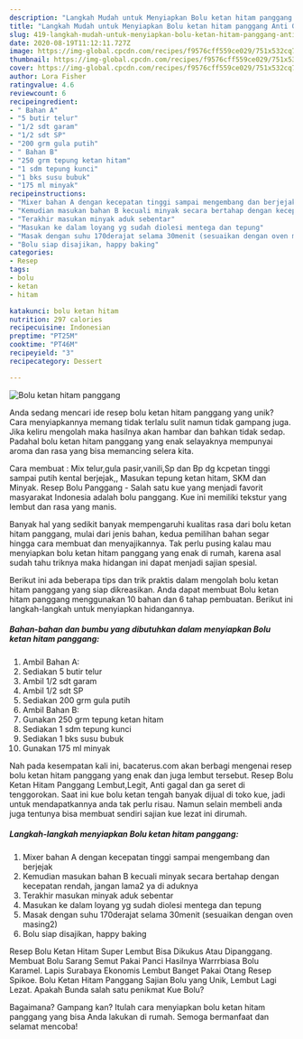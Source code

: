 ```yaml
---
description: "Langkah Mudah untuk Menyiapkan Bolu ketan hitam panggang Anti Gagal"
title: "Langkah Mudah untuk Menyiapkan Bolu ketan hitam panggang Anti Gagal"
slug: 419-langkah-mudah-untuk-menyiapkan-bolu-ketan-hitam-panggang-anti-gagal
date: 2020-08-19T11:12:11.727Z
image: https://img-global.cpcdn.com/recipes/f9576cff559ce029/751x532cq70/bolu-ketan-hitam-panggang-foto-resep-utama.jpg
thumbnail: https://img-global.cpcdn.com/recipes/f9576cff559ce029/751x532cq70/bolu-ketan-hitam-panggang-foto-resep-utama.jpg
cover: https://img-global.cpcdn.com/recipes/f9576cff559ce029/751x532cq70/bolu-ketan-hitam-panggang-foto-resep-utama.jpg
author: Lora Fisher
ratingvalue: 4.6
reviewcount: 6
recipeingredient:
- " Bahan A"
- "5 butir telur"
- "1/2 sdt garam"
- "1/2 sdt SP"
- "200 grm gula putih"
- " Bahan B"
- "250 grm tepung ketan hitam"
- "1 sdm tepung kunci"
- "1 bks susu bubuk"
- "175 ml minyak"
recipeinstructions:
- "Mixer bahan A dengan kecepatan tinggi sampai mengembang dan berjejak"
- "Kemudian masukan bahan B kecuali minyak secara bertahap dengan kecepatan rendah, jangan lama2 ya di aduknya"
- "Terakhir masukan minyak aduk sebentar"
- "Masukan ke dalam loyang yg sudah diolesi mentega dan tepung"
- "Masak dengan suhu 170derajat selama 30menit (sesuaikan dengan oven masing2)"
- "Bolu siap disajikan, happy baking"
categories:
- Resep
tags:
- bolu
- ketan
- hitam

katakunci: bolu ketan hitam 
nutrition: 297 calories
recipecuisine: Indonesian
preptime: "PT25M"
cooktime: "PT46M"
recipeyield: "3"
recipecategory: Dessert

---
```



![Bolu ketan hitam panggang](https://img-global.cpcdn.com/recipes/f9576cff559ce029/751x532cq70/bolu-ketan-hitam-panggang-foto-resep-utama.jpg)

Anda sedang mencari ide resep bolu ketan hitam panggang yang unik? Cara menyiapkannya memang tidak terlalu sulit namun tidak gampang juga. Jika keliru mengolah maka hasilnya akan hambar dan bahkan tidak sedap. Padahal bolu ketan hitam panggang yang enak selayaknya mempunyai aroma dan rasa yang bisa memancing selera kita.

Cara membuat : Mix telur,gula pasir,vanili,Sp dan Bp dg kcpetan tinggi sampai putih kental berjejak,, Masukan tepung ketan hitam, SKM dan Minyak. Resep Bolu Panggang - Salah satu kue yang menjadi favorit masyarakat Indonesia adalah bolu panggang. Kue ini memiliki tekstur yang lembut dan rasa yang manis.

Banyak hal yang sedikit banyak mempengaruhi kualitas rasa dari bolu ketan hitam panggang, mulai dari jenis bahan, kedua pemilihan bahan segar hingga cara membuat dan menyajikannya. Tak perlu pusing kalau mau menyiapkan bolu ketan hitam panggang yang enak di rumah, karena asal sudah tahu triknya maka hidangan ini dapat menjadi sajian spesial.


Berikut ini ada beberapa tips dan trik praktis dalam mengolah bolu ketan hitam panggang yang siap dikreasikan. Anda dapat membuat Bolu ketan hitam panggang menggunakan 10 bahan dan 6 tahap pembuatan. Berikut ini langkah-langkah untuk menyiapkan hidangannya.

<!--inarticleads1-->

##### Bahan-bahan dan bumbu yang dibutuhkan dalam menyiapkan Bolu ketan hitam panggang:

1. Ambil  Bahan A:
1. Sediakan 5 butir telur
1. Ambil 1/2 sdt garam
1. Ambil 1/2 sdt SP
1. Sediakan 200 grm gula putih
1. Ambil  Bahan B:
1. Gunakan 250 grm tepung ketan hitam
1. Sediakan 1 sdm tepung kunci
1. Sediakan 1 bks susu bubuk
1. Gunakan 175 ml minyak


Nah pada kesempatan kali ini, bacaterus.com akan berbagi mengenai resep bolu ketan hitam panggang yang enak dan juga lembut tersebut. Resep Bolu Ketan Hitam Panggang Lembut,Legit, Anti gagal dan ga seret di tenggorokan. Saat ini kue bolu ketan tengah banyak dijual di toko kue, jadi untuk mendapatkannya anda tak perlu risau. Namun selain membeli anda juga tentunya bisa membuat sendiri sajian kue lezat ini dirumah. 

<!--inarticleads2-->

##### Langkah-langkah menyiapkan Bolu ketan hitam panggang:

1. Mixer bahan A dengan kecepatan tinggi sampai mengembang dan berjejak
1. Kemudian masukan bahan B kecuali minyak secara bertahap dengan kecepatan rendah, jangan lama2 ya di aduknya
1. Terakhir masukan minyak aduk sebentar
1. Masukan ke dalam loyang yg sudah diolesi mentega dan tepung
1. Masak dengan suhu 170derajat selama 30menit (sesuaikan dengan oven masing2)
1. Bolu siap disajikan, happy baking


Resep Bolu Ketan Hitam Super Lembut Bisa Dikukus Atau Dipanggang. Membuat Bolu Sarang Semut Pakai Panci Hasilnya Warrrbiasa Bolu Karamel. Lapis Surabaya Ekonomis Lembut Banget Pakai Otang Resep Spikoe. Bolu Ketan Hitam Panggang Sajian Bolu yang Unik, Lembut Lagi Lezat. Apakah Bunda salah satu penikmat Kue Bolu? 

Bagaimana? Gampang kan? Itulah cara menyiapkan bolu ketan hitam panggang yang bisa Anda lakukan di rumah. Semoga bermanfaat dan selamat mencoba!
